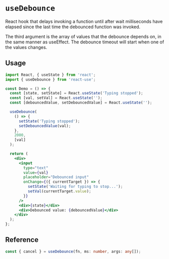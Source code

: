 # `useDebounce`

React hook that delays invoking a function until after wait milliseconds have elapsed since the last time the debounced function was invoked.

The third argument is the array of values that the debounce depends on, in the same manner as useEffect. The debounce timeout will start when one of the values changes.

## Usage

```jsx
import React, { useState } from 'react';
import { useDebounce } from 'react-use';

const Demo = () => {
  const [state, setState] = React.useState('Typing stopped');
  const [val, setVal] = React.useState('');
  const [debouncedValue, setDebouncedValue] = React.useState('');

  useDebounce(
    () => {
      setState('Typing stopped');
      setDebouncedValue(val);
    },
    2000,
    [val]
  );

  return (
    <div>
      <input
        type="text"
        value={val}
        placeholder="Debounced input"
        onChange={({ currentTarget }) => {
          setState('Waiting for typing to stop...');
          setVal(currentTarget.value);
        }}
      />
      <div>{state}</div>
      <div>Debounced value: {debouncedValue}</div>
    </div>
  );
};
```

## Reference

```ts
const { cancel } = useDebounce(fn, ms: number, args: any[]);
```
